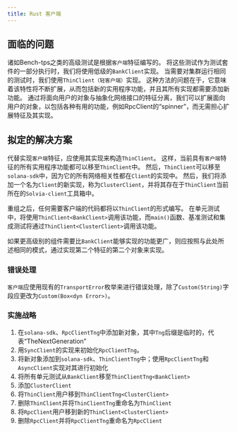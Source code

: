 ```yaml
---
title: Rust 客户端
---
```


## 面临的问题

诸如Bench-tps之类的高级测试是根据`客户端`特征编写的。 将这些测试作为测试套件的一部分执行时，我们将使用低级的`BankClient`实现。 当需要对集群运行相同的测试时，我们使用`ThinClient（轻客户端）`实现。 这种方法的问题在于，它意味着该特性将不断扩展，从而包括新的实用程序功能，并且其所有实现都需要添加新功能。 通过将面向用户的对象与抽象化网络接口的特征分离，我们可以扩展面向用户的对象，以包括各种有用的功能，例如RpcClient的“spinner”，而无需担心扩展特征及其实现。

## 拟定的解决方案

代替实现`客户端`特征，应使用其实现来构造`ThinClient`。 这样，当前具有`客户端`特征的所有实用程序功能都可以移至`ThinClient`中。 然后，`ThinClient`可以移至`solana-sdk`中，因为它的所有网络相关性都在`Client`的实现中。 然后，我们将添加一个名为`Client`的新实现，称为`ClusterClient`，并将其存在于`ThinClient`当前所在的`Solvia-client`工具箱中。

重组之后，任何需要客户端的代码都将以`ThinClient`的形式编写。 在单元测试中，将使用`ThinClient<BankClient>`调用该功能，而`main()`函数、基准测试和集成测试将通过`ThinClient<ClusterClient>`调用该功能。

如果更高级别的组件需要比`BankClient`能够实现的功能更广，则应按照与此处所述相同的模式，通过实现第二个特征的第二个对象来实现。

### 错误处理

`客户端`应使用现有的`TransportError`枚举来进行错误处理，除了`Custom(String)`字段应更改为`Custom(Box<dyn Error>)`。

### 实施战略

1. 在`solana-sdk`、`RpcClientTng`中添加新对象，其中`Tng`后缀是临时的，代表“TheNextGeneration”
2. 用`SyncClient`的实现来初始化`RpcClientTng`。
3. 将新对象添加到`solana-sdk`、`ThinClientTng`中；使用`RpcClientTng`和`AsyncClient`实现对其进行初始化
4. 将所有单元测试从`BankClient`移至`ThinClientTng<BankClient>`
5. 添加`ClusterClient`
6. 将`ThinClient`用户移到`ThinClientTng<ClusterClient>`
7. 删除`ThinClient`并将`ThinClientTng`重命名为`ThinClient`
8. 将`RpcClient`用户移到新的`ThinClient<ClusterClient>`
9. 删除`RpcClient`并将`RpcClientTng`重命名为`RpcClient`
